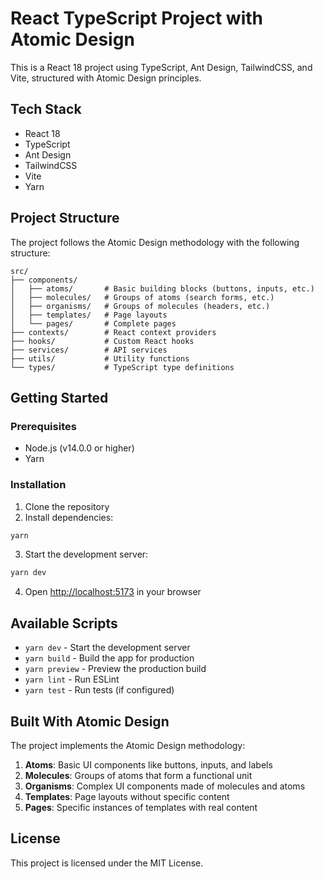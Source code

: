 # React TypeScript Project with Atomic Design

This is a React 18 project using TypeScript, Ant Design, TailwindCSS, and Vite, structured with Atomic Design principles.

## Tech Stack

- React 18
- TypeScript
- Ant Design
- TailwindCSS
- Vite
- Yarn

## Project Structure

The project follows the Atomic Design methodology with the following structure:

```
src/
├── components/
│   ├── atoms/       # Basic building blocks (buttons, inputs, etc.)
│   ├── molecules/   # Groups of atoms (search forms, etc.)
│   ├── organisms/   # Groups of molecules (headers, etc.)
│   ├── templates/   # Page layouts
│   └── pages/       # Complete pages
├── contexts/        # React context providers
├── hooks/           # Custom React hooks
├── services/        # API services
├── utils/           # Utility functions
└── types/           # TypeScript type definitions
```

## Getting Started

### Prerequisites

- Node.js (v14.0.0 or higher)
- Yarn

### Installation

1. Clone the repository
2. Install dependencies:

```bash
yarn
```

3. Start the development server:

```bash
yarn dev
```

4. Open [http://localhost:5173](http://localhost:5173) in your browser

## Available Scripts

- `yarn dev` - Start the development server
- `yarn build` - Build the app for production
- `yarn preview` - Preview the production build
- `yarn lint` - Run ESLint
- `yarn test` - Run tests (if configured)

## Built With Atomic Design

The project implements the Atomic Design methodology:

1. **Atoms**: Basic UI components like buttons, inputs, and labels
2. **Molecules**: Groups of atoms that form a functional unit
3. **Organisms**: Complex UI components made of molecules and atoms
4. **Templates**: Page layouts without specific content
5. **Pages**: Specific instances of templates with real content

## License

This project is licensed under the MIT License.

